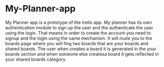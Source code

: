 # My-Planner-app

My Planner app is a prototype of the trello app. My planner has its own authentication module to sign up the user and the authenticate the user using the login.
That means in order to create the account you need to signup and the login using the same mechanism. It will route you to the boards page where you will fing two boards that are your boards and shared boards.
The user when creates a board it is generated in the your boards section and when someone else createsa board it gets reflected in your shared boards category.
